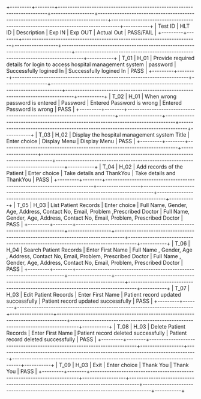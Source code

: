 +---------+--------+-------------------------------------------------------------------------+------------------+----------------------------------------------------------------------------------+---------------------------------------------------------------------------------+-----------+
| Test ID | HLT ID |                               Description                               |      Exp IN      |                                      Exp OUT                                     |                                    Actual Out                                   | PASS/FAIL |
+---------+--------+-------------------------------------------------------------------------+------------------+----------------------------------------------------------------------------------+---------------------------------------------------------------------------------+-----------+
| T_01    | H_01   | Provide required details for login to access hospital management system | password         | Successfully logined In                                                          | Successfully logined In                                                         | PASS      |
+---------+--------+-------------------------------------------------------------------------+------------------+----------------------------------------------------------------------------------+---------------------------------------------------------------------------------+-----------+
| T_02    | H_01   | When wrong password is entered                                          | Password         | Entered Password is wrong                                                        | Entered Password is wrong                                                       | PASS      |
+---------+--------+-------------------------------------------------------------------------+------------------+----------------------------------------------------------------------------------+---------------------------------------------------------------------------------+-----------+
| T_03    | H_02   | Display the hospital management system Title                            | Enter choice     | Display Menu                                                                     | Display Menu                                                                    | PASS      |
+---------+--------+-------------------------------------------------------------------------+------------------+----------------------------------------------------------------------------------+---------------------------------------------------------------------------------+-----------+
| T_04    | H_02   | Add records of the Patient                                              | Enter choice     | Take details and ThankYou                                                        | Take details and ThankYou                                                       | PASS      |
+---------+--------+-------------------------------------------------------------------------+------------------+----------------------------------------------------------------------------------+---------------------------------------------------------------------------------+-----------+
| T_05    | H_03   | List Patient Records                                                    | Enter choice     | Full Name, Gender, Age, Address, Contact No, Email, Problem ,Prescribed Doctor   | Full Name, Gender, Age, Address, Contact No, Email, Problem, Prescribed Doctor  | PASS      |
+---------+--------+-------------------------------------------------------------------------+------------------+----------------------------------------------------------------------------------+---------------------------------------------------------------------------------+-----------+
| T_06    | H_04   | Search Patient Records                                                  | Enter First Name | Full Name , Gender, Age , Address, Contact No, Email, Problem, Prescribed Doctor | Full Name , Gender, Age, Address, Contact No, Email, Problem, Prescribed Doctor | PASS      |
+---------+--------+-------------------------------------------------------------------------+------------------+----------------------------------------------------------------------------------+---------------------------------------------------------------------------------+-----------+
| T_07    | H_03   | Edit Patient Records                                                    | Enter First Name | Patient record updated successfully                                              | Patient record updated successfully                                             | PASS      |
+---------+--------+-------------------------------------------------------------------------+------------------+----------------------------------------------------------------------------------+---------------------------------------------------------------------------------+-----------+
| T_08    | H_03   | Delete Patient Records                                                  | Enter First Name | Patient record deleted successfully                                              | Patient record deleted successfully                                             | PASS      |
+---------+--------+-------------------------------------------------------------------------+------------------+----------------------------------------------------------------------------------+---------------------------------------------------------------------------------+-----------+
| T_09    | H_03   | Exit                                                                    | Enter choice     | Thank You                                                                        | Thank You                                                                       | PASS      |
+---------+--------+-------------------------------------------------------------------------+------------------+----------------------------------------------------------------------------------+---------------------------------------------------------------------------------+-----------+
